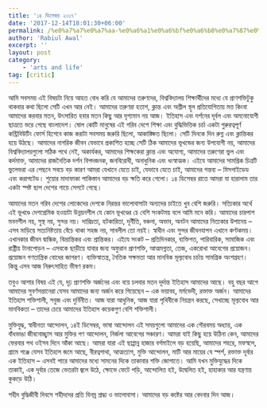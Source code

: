 ```yaml
---
title: '১৪ ডিসেম্বর ২০১৭'
date: '2017-12-14T18:01:30+06:00'
permalink: /%e0%a7%a7%e0%a7%aa-%e0%a6%a1%e0%a6%bf%e0%a6%b8%e0%a7%87%e0%a6%ae%e0%a7%8d%e0%a6%ac%e0%a6%b0-%e0%a7%a8%e0%a7%a6%e0%a7%a7%e0%a7%ad
author: 'Rabiul Awal'
excerpt: ''
layout: post
category:
    - 'arts and life'
tag: [critic]
---
```

আমি সবসময় এই বিষয়টা নিয়ে আহত বোধ করি যে আমাদের তরুণদের, বিশ্ববিদ্যালয় শিক্ষার্থীদের মধ্যে যে প্রাণশক্তিটুকু থাকবার কথা ছিলো সেটি এখন আর নেই। আমাদের তরুণরা হতাশ, ক্লান্ত এবং অশ্লীল স্থূল প্রতিযোগিতায় মত্ত কিংবা আমাদের করবার মতন, উৎসারিত হবার মতন কিছু আর দৃশ্যমান নয় আজ। ইতিহাস এবং দর্শনের দূর্বল এবং অমনোযোগী ছাত্রতে ভরে গেছে বাংলাদেশ। ষোল কোটি মানুষের এই গরিব দেশে শিক্ষা এবং বুদ্ধিভিত্তিক চর্চা একটা গুরুরত্বপূর্ণ কন্ট্রিবিউটিং ফোর্স হিশেবে কাজ করাটা সবসময় জরুরি ছিলো, আকাঙ্ক্ষিত ছিলো। সেটি দিনকে দিন রুগ্ন এবং ক্লান্তিকর হয়ে উঠছে। আমাদের নাগরিক জীবন যেভাবে প্রকাশিত হচ্ছে সেটি ঠিক আমাদের ভূখন্ডের জন্য উপযোগী নয়, আমাদের বিশ্ববিদ্যালয়গুলো সঠিক পথে নেই, অকার্যকর, আমাদের শিক্ষকেরা ক্লান্ত এবং অযোগ্য, আমাদের তরুণেরা ভুল এবং কর্দমাক্ত, আমাদের রাজনৈতিক দর্শন বিপদজনক, জনবিরোধী, অনাধুনিক এবং ধংস্বাত্মক। এইযে আমাদের সামগ্রিক চিত্রটি ভুলেভরা এর পেছনে সবচে বড় কারণ আমরা যেখানে যেতে চাই, যেভাবে যেতে চাই, আমাদের গন্তব্য – মিসগাইডেড এবং করাপটেড। শুয়োর মাদাফাকা পাকিস্তান আমাদের বড় ক্ষতি করে গেলো। ১৪ ডিসেম্বর রাতে আমরা যা হারালাম তার একটা স্পষ্ট ছাপ দেশের গায়ে সেপটে গেছে।

আমাদের মতন গরিব দেশের লোকেদের দেশকে নিরন্তর ভালোবাসাটা অন্যদের চাইতে খুব বেশি জরুরি। সত্যিকার অর্থে এই ভূখণ্ডে দেশপ্রেমিক হওয়াটা উন্নয়নশীল যে কোন ভূখণ্ডের চে বেশি সংকটময় বলে আমি মনে করি। আমাদের চারপাশ মননশীল নয়, সুস্থ নয়, সুন্দর নয়। দারিদ্রতা, হটকারিতা, দূর্নীতি, বঞ্চনা, অভাব, অনটন আমাদের নিত্যকার উপাদেয় – এসব মাড়িয়ে সত্যনিষ্টতায় বেঁচে থাকা সহজ নয়, সাবলীল তো নয়ই। স্বাধীন এবং সুন্দর জীবনযাপন এখানে কণ্টকময়। এখানকার জীবন দ্বান্ধিক, বিভ্রান্তিকর এবং শ্রান্তিকর। এইযে সংকট – প্রতিদিনকার, ব্যক্তিগত, পারিবারিক, সামাজিক এবং রাষ্ট্রীয় টানাপোড়ন – এসবকে ছাড়ীয়ে যাবার জন্য অফুরান প্রাণশক্তি, আত্মমগ্নতা, তেজ, একরোখা আবেগের প্রয়োজন। প্রয়োজন গণতান্ত্রিক বোধের জাগরণ। ব্যক্তিস্বাতন্ত্র, নৈতিক সক্ষমতা আর মানবিক মূল্যবোধ চর্চায় সামগ্রিক অংশগ্রহণ। কিন্তু এসব আজ নিরুৎসাহিত ভীষণ রকম।

তবুও আশার বিষয় এই যে, দৃঢ় প্রাণশক্তি অর্জনের এবং বয়ে চলবার মতন দূর্দান্ত ইতিহাস আমাদের আছে। বহু বছর আগে আমাদের সুবর্ণসন্তানেরা যেসব আমাদের জন্য অর্জন করে গিয়েছেন – এক ভয়াবহ, মর্মভেদী, রক্তাক্ত অর্জন। আমাদের ইতিহাস শক্তিশালী, সবুজ এবং দুর্বিনীত। আজ যারা আধুনিক, আজ যারা পৃথিবীকে নিয়ন্ত্রন করছে, সেখাচ্ছে মূল্যবোধ আর মানবিকতা – তাদের চেয়ে আমাদের ইতিহাস কয়েকগুণ বেশি শক্তিশালী।

মুক্তিযুদ্ধ, স্বাধীনতা আন্দোলন, ১৪ই ডিসেম্বর, ভাষা আন্দোলন এই সময়গুলো আমাদের এক গৌরবময় অধ্যায়, এক বাঁধভাঙা জীবনোচ্ছ্বাস আর মুক্তির গণ আন্দোলন, নির্জলা আবেগের সঞ্চারণ। আমরা যাই কিছু হয়ে উঠিনা কেন, আমাদের ফেরবার পথ ওইসব দিনে আঁকা আছে। আমরা যারা এই ছাপ্পান্ন হাজার বর্গমাইলে বড় হয়েছি, আমাদের শহরে, মফস্বলে, গ্রামে গঞ্জে যেসব ইতিহাস জমে আছে, বীরত্বগাথা, আত্মত্যাগ, মুক্তি আন্দোলন, মাটি আর মায়ের যে স্পর্শ, রক্তাক্ত দূর্বার এক ইতিহাস – এসবই পারে আমাদের মধ্যে সামনের দিকে তাকাবার শক্তি জোগাতে। আমি যখন মুক্তিযুদ্ধের দিকে তাকাই, এক দূর্বার তেজে ভেতরটা জ্বলে উঠে, ক্ষোভে ফেটে পড়ি, আন্দোলিত হই, উদ্বেলিত হই, হাহাকার আর যন্ত্রণায় কুকড়ে উঠি।

শহীদ বুদ্ধিজীবী দিবসে শহীদদের প্রতি বিনম্র শ্রদ্ধা ও ভালোবাসা। আমাদের বড় কষ্টের আর বেদনার দিন আজ।